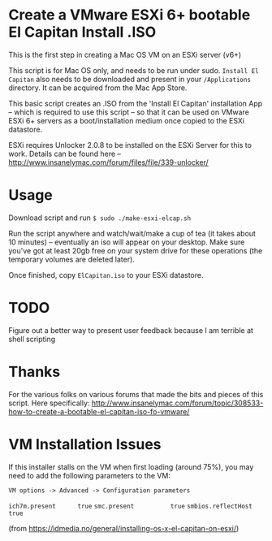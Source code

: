 # Create a VMware ESXi 6+ bootable El Capitan Install .ISO

This is the first step in creating a Mac OS VM on an ESXi server (v6+)

This script is for Mac OS only, and needs to be run under sudo. `Install El Capitan` also needs to be downloaded and present in your `/Applications` directory. It can be acquired from the Mac App Store.

This basic script creates an .ISO from the 'Install El Capitan' installation App – which is required to use this script – so that it can be used on VMware ESXi 6+ servers as a boot/installation medium once copied to the ESXi datastore.

ESXi requires Unlocker 2.0.8 to be installed on the ESXi Server for this to work. Details can be found here – http://www.insanelymac.com/forum/files/file/339-unlocker/



# Usage

Download script and run `$ sudo ./make-esxi-elcap.sh`

Run the script anywhere and watch/wait/make a cup of tea (it takes about 10 minutes) – eventually an iso will appear on your desktop. Make sure you've got at least 20gb free on your system drive for these operations (the temporary volumes are deleted later).

Once finished, copy `ElCapitan.iso` to your ESXi datastore.

# TODO

Figure out a better way to present user feedback because I am terrible at shell scripting

# Thanks

For the various folks on various forums that made the bits and pieces of this script. Here specifically: http://www.insanelymac.com/forum/topic/308533-how-to-create-a-bootable-el-capitan-iso-fo-vmware/

# VM Installation Issues

If this installer stalls on the VM when first loading (around 75%), you may need to add the following parameters to the VM:

`VM options -> Advanced -> Configuration parameters`

`ich7m.present	    true`
`smc.present	      true`
`smbios.reflectHost	true`

(from https://idmedia.no/general/installing-os-x-el-capitan-on-esxi/)


